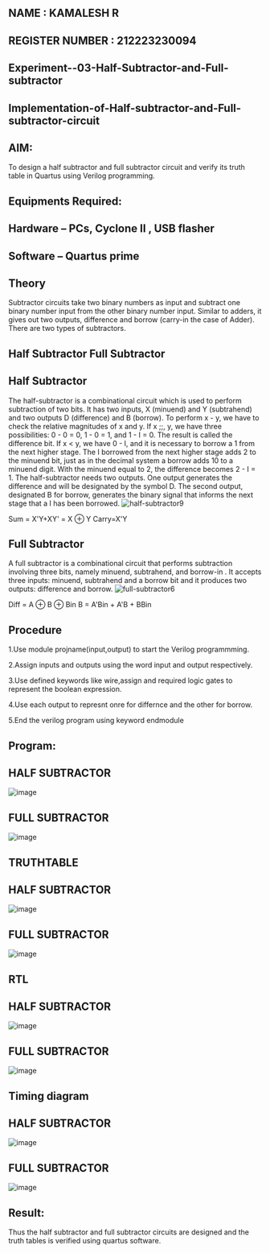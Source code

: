 ## NAME : KAMALESH R
## REGISTER NUMBER : 212223230094
## Experiment--03-Half-Subtractor-and-Full-subtractor
## Implementation-of-Half-subtractor-and-Full-subtractor-circuit
## AIM:
To design a half subtractor and full subtractor circuit and verify its truth table in Quartus using Verilog programming.

## Equipments Required:
## Hardware – PCs, Cyclone II , USB flasher
## Software – Quartus prime
## Theory
Subtractor circuits take two binary numbers as input and subtract one binary number input from the other binary number input. Similar to adders, it gives out two outputs, difference and borrow (carry-in the case of Adder). There are two types of subtractors.

## Half Subtractor Full Subtractor
## Half Subtractor
The half-subtractor is a combinational circuit which is used to perform subtraction of two bits. It has two inputs, X (minuend) and Y (subtrahend) and two outputs D (difference) and B (borrow). To perform x - y, we have to check the relative magnitudes of x and y. If x ;;, y, we have three possibilities: 0 - 0 = 0, 1 - 0 = 1, and 1 - I = 0. The result is called the difference bit. If x < y, we have 0 - I, and it is necessary to borrow a 1 from the next higher stage. The I borrowed from the next higher stage adds 2 to the minuend bit, just as in the decimal system a borrow adds 10 to a minuend digit. With the minuend equal to 2, the difference becomes 2 - I = 1. The half-subtractor needs two outputs. One output generates the difference and will be designated by the symbol D. The second output, designated B for borrow, generates the binary signal that informs the next stage that a I has been borrowed.
![half-subtractor9](https://user-images.githubusercontent.com/36288975/166112538-58c3bc7c-ee5d-4e6a-ac8d-8e8328efe27a.png)


Sum = X'Y+XY' = X ⊕ Y
Carry=X'Y

## Full Subtractor
A full subtractor is a combinational circuit that performs subtraction involving three bits, namely minuend, subtrahend, and borrow-in . It accepts three inputs: minuend, subtrahend and a borrow bit and it produces two outputs: difference and borrow. 
![full-subtractor6](https://user-images.githubusercontent.com/36288975/166112541-24c68359-3de8-4674-ae22-8272ffc385ed.png)


Diff = A ⊕ B ⊕ Bin B = A'Bin + A'B + BBin

## Procedure

1.Use module projname(input,output) to start the Verilog programmming.

2.Assign inputs and outputs using the word input and output respectively.

3.Use defined keywords like wire,assign and required logic gates to represent the boolean expression.

4.Use each output to represnt onre for differnce and the other for borrow.

5.End the verilog program using keyword endmodule



## Program:

## HALF SUBTRACTOR

![image](https://github.com/KAMALESHNITHYA/Experiment--03-Half-Subtractor-and-Full-subtractor/assets/145743119/6e236fc9-ad1e-4a87-89e5-f3440e3c286f)

## FULL SUBTRACTOR

![image](https://github.com/KAMALESHNITHYA/Experiment--03-Half-Subtractor-and-Full-subtractor/assets/145743119/575fa11e-ebcb-455d-94df-283764eb3562)

## TRUTHTABLE

## HALF SUBTRACTOR

![image](https://github.com/KAMALESHNITHYA/Experiment--03-Half-Subtractor-and-Full-subtractor/assets/145743119/e0e94ec6-ac3c-49e3-b4ee-7efde314095b)

## FULL SUBTRACTOR

![image](https://github.com/KAMALESHNITHYA/Experiment--03-Half-Subtractor-and-Full-subtractor/assets/145743119/1c0c476d-627a-4ed8-a487-4b875498a4bc)

## RTL
## HALF SUBTRACTOR
![image](https://github.com/KAMALESHNITHYA/Experiment--03-Half-Subtractor-and-Full-subtractor/assets/145743119/5513b696-9446-45ee-b16a-6161b47d491c)

## FULL SUBTRACTOR
![image](https://github.com/KAMALESHNITHYA/Experiment--03-Half-Subtractor-and-Full-subtractor/assets/145743119/cb4966ae-9401-4e24-a1e3-e5b89325e6d2)

## Timing diagram 
## HALF SUBTRACTOR
![image](https://github.com/KAMALESHNITHYA/Experiment--03-Half-Subtractor-and-Full-subtractor/assets/145743119/fc6673b6-ee69-465c-b3a9-992efd3e38f0)

## FULL SUBTRACTOR
![image](https://github.com/KAMALESHNITHYA/Experiment--03-Half-Subtractor-and-Full-subtractor/assets/145743119/5b9f7f7e-9a9b-424c-85fe-ea2df4b75aad)






## Result:
Thus the half subtractor and full subtractor circuits are designed and the truth tables is verified using quartus software.
